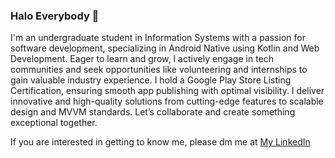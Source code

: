 ### Halo Everybody 👋

I'm an undergraduate student in Information Systems with a passion for software development, specializing in Android Native using Kotlin and Web Development. Eager to learn and grow, I actively engage in tech communities and seek opportunities like volunteering and internships to gain valuable industry experience. I hold a Google Play Store Listing Certification, ensuring smooth app publishing with optimal visibility. I deliver innovative and high-quality solutions from cutting-edge features to scalable design and MVVM standards. Let’s collaborate and create something exceptional together.

If you are interested in getting to know me, please dm me at [My LinkedIn](https://www.linkedin.com/in/mazzampr/)
<!--
**mazzampr/mazzampr** is a ✨ _special_ ✨ repository because its `README.md` (this file) appears on your GitHub profile.

Here are some ideas to get you started:

- 🔭 I’m currently working on ...
- 🌱 I’m currently learning ...
- 👯 I’m looking to collaborate on ...
- 🤔 I’m looking for help with ...
- 💬 Ask me about ...
- 📫 How to reach me: ...
- 😄 Pronouns: ...
- ⚡ Fun fact: ...
-->

